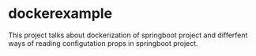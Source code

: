 # dockerexample
This project talks about dockerization of springboot project and differfent ways of reading configutation props in springboot project.

